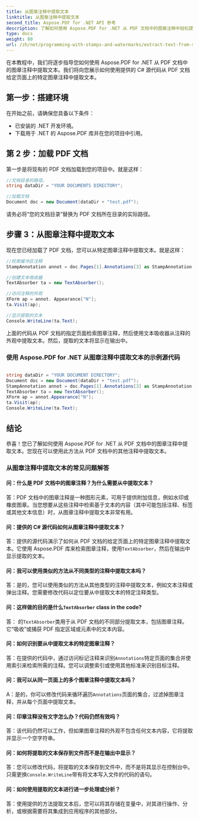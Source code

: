 ```yaml
---
title: 从图章注释中提取文本
linktitle: 从图章注释中提取文本
second_title: Aspose.PDF for .NET API 参考
description: 了解如何使用 Aspose.PDF for .NET 从 PDF 文档中的图章注释中轻松提取文本。
type: docs
weight: 80
url: /zh/net/programming-with-stamps-and-watermarks/extract-text-from-stamp-annotation/
---
```

在本教程中，我们将逐步指导您如何使用 Aspose.PDF for .NET 从 PDF 文档中的图章注释中提取文本。我们将向您展示如何使用提供的 C# 源代码从 PDF 文档给定页面上的特定图章注释中提取文本。

## 第一步：搭建环境

在开始之前，请确保您具备以下条件：

- 已安装的 .NET 开发环境。
- 下载用于 .NET 的 Aspose.PDF 库并在您的项目中引用。

## 第 2 步：加载 PDF 文档

第一步是将现有的 PDF 文档加载到您的项目中。就是这样：

```csharp
//文档目录的路径。
string dataDir = "YOUR DOCUMENTS DIRECTORY";

//加载文档
Document doc = new Document(dataDir + "test.pdf");
```

请务必将“您的文档目录”替换为 PDF 文档所在目录的实际路径。

## 步骤 3：从图章注释中提取文本

现在您已经加载了 PDF 文档，您可以从特定图章注释中提取文本。就是这样：

```csharp
//检索缓冲区注释
StampAnnotation annot = doc.Pages[1].Annotations[3] as StampAnnotation;

//创建文本吸收器
TextAbsorber ta = new TextAbsorber();

//访问注释的外观
XForm ap = annot. Appearance["N"];
ta.Visit(ap);

//显示提取的文本
Console.WriteLine(ta.Text);
```

上面的代码从 PDF 文档的指定页面检索图章注释，然后使用文本吸收器从注释的外观中提取文本。然后，提取的文本将显示在输出中。

### 使用 Aspose.PDF for .NET 从图章注释中提取文本的示例源代码 
```csharp

string dataDir = "YOUR DOCUMENT DIRECTORY";
Document doc = new Document(dataDir + "test.pdf");
StampAnnotation annot = doc.Pages[1].Annotations[3] as StampAnnotation;
TextAbsorber ta = new TextAbsorber();
XForm ap = annot.Appearance["N"];
ta.Visit(ap);
Console.WriteLine(ta.Text);

```

## 结论

恭喜！您已了解如何使用 Aspose.PDF for .NET 从 PDF 文档中的图章注释中提取文本。您现在可以使用此方法从 PDF 文档中的其他注释中提取文本。

### 从图章注释中提取文本的常见问题解答

#### 问：什么是 PDF 文档中的图章注释？为什么需要从中提取文本？

答：PDF 文档中的图章注释是一种图形元素，可用于提供附加信息，例如水印或橡皮图章。当您想要从这些注释中检索基于文本的内容（其中可能包括注释、标签或其他文本信息）时，从图章注释中提取文本非常有用。

#### 问：提供的 C# 源代码如何从图章注释中提取文本？

答：提供的源代码演示了如何从 PDF 文档的给定页面上的特定图章注释中提取文本。它使用 Aspose.PDF 库来检索图章注释，使用`TextAbsorber`，然后在输出中显示提取的文本。

#### 问：我可以使用类似的方法从不同类型的注释中提取文本吗？

答：是的，您可以使用类似的方法从其他类型的注释中提取文本，例如文本注释或弹出注释。您需要修改代码以定位要从中提取文本的特定注释类型。

#### 问：这样做的目的是什么`TextAbsorber` class in the code?

答： 的`TextAbsorber`类用于从 PDF 文档的不同部分提取文本，包括图章注释。它“吸收”或捕获 PDF 指定区域或元素中的文本内容。

#### 问：如何识别要从中提取文本的特定图章注释？

答：在提供的代码中，通过访问标记注释来识别`Annotations`特定页面的集合并使用索引来检索所需的注释。您可以调整索引或使用其他标准来识别目标注释。

#### 问：我可以从同一页面上的多个图章注释中提取文本吗？

 A：是的，你可以修改代码来循环遍历`Annotations`页面的集合，过滤掉图章注释，并从每个页面中提取文本。

#### 问：印章注释没有文字怎么办？代码仍然有效吗？

答：该代码仍然可以工作，但如果图章注释的外观不包含任何文本内容，它将提取并显示一个空字符串。

#### 问：如何将提取的文本保存到文件而不是在输出中显示？

答：您可以修改代码，将提取的文本保存到文件中，而不是将其显示在控制台中。只需更换`Console.WriteLine`带有将文本写入文件的代码的语句。

#### 问：如何使用提取的文本进行进一步处理或分析？

答：使用提供的方法提取文本后，您可以将其存储在变量中，对其进行操作、分析，或根据需要将其集成到应用程序的其他部分。